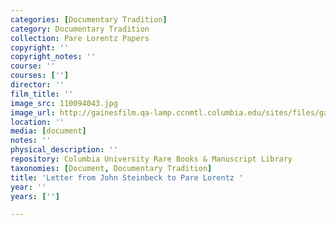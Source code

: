 ```yaml
---
categories: [Documentary Tradition]
category: Documentary Tradition
collection: Pare Lorentz Papers
copyright: ''
copyright_notes: ''
course: ''
courses: ['']
director: ''
film_title: ''
image_src: 110094043.jpg
image_url: http://gainesfilm.qa-lamp.ccnmtl.columbia.edu/sites/files/gainesfilm/images/110094043.jpg
location: ''
media: [document]
notes: ''
physical_description: ''
repository: Columbia University Rare Books & Manuscript Library
taxonomies: [Document, Documentary Tradition]
title: 'Letter from John Steinbeck to Pare Lorentz '
year: ''
years: ['']

---
```

